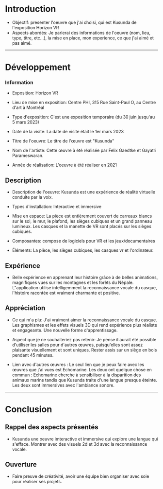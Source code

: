 # Introduction

- Objectif: presenter l'oeuvre que j'ai choisi, qui est Kusunda de l'exposition Horizon VR
- Aspects abordés: Je parlerai des informations de l'oeuvre (nom, lieu, type, titre, etc...), la mise en place, mon experience, ce que j'ai aimé et pas aimé.

_____________________________________________________________________________________________________________________________________________________________

# Développement

### Information

- Exposition: Horizon VR

- Lieu de mise en exposition: Centre PHI, 315 Rue Saint-Paul O, au Centre d'art à Montréal

- Type d'exposition: C'est une exposition temporaire (du 30 juin jusqu'au 5 mars 2023)

- Date de la visite: La date de visite était le 1er mars 2023

- Titre de l'oeuvre: Le titre de l'œuvre est "Kusunda"

- Nom de l'artiste: Cette œuvre à été réalisée par Felix Gaedtke et Gayatri Parameswaran.

- Année de réalisation: L'oeuvre à été réaliser en 2021

## Description

- Description de l'oeuvre: Kusunda est une expérience de réalité virtuelle conduite par la voix.

- Types d'installation: Interactive et immersive

- Mise en espace: La pièce est entièrement couvert de carreaux blancs sur le sol, le mur, le plafond, les sièges cubiques et un grand panneau lumineux. Les casques et la manette de VR sont placés sur les sièges cubiques.

- Composantes: compose de logiciels pour VR et les jeux/documentaires

- Éléments: La pièce, les sièges cubiques, les casques vr et l'ordinateur.

## Expérience

- Belle expérience en apprenant leur histoire grâce à de belles animations, magnifiques vues sur les montagnes et les forêts du Népale. L"application utilise intelligemment la reconnaissance vocale du casque, l'histoire racontée est vraiment charmante et positive.

## Appréciation

- Ce qui m'a plu: J'ai vraiment aimer la reconnaissance vocale du casque. Les graphismes et les effets visuels 3D qui rend expérience plus réaliste et engageante. Une nouvelle forme d'apprentissage.

- Aspect que je ne souhaiteriez pas retenir: Je pense il aurait été possible d'utiliser les salles pour d'autres œuvres, puisqu'elles sont assez plaisante visuellement et sont uniques. Rester assis sur un siège en bois pendant 45 minutes.

- Lien avec d'autres œuvres : Le seul lien que je peux faire avec les œuvres que j'ai vues est Echomarine. Les deux ont quelque chose en commun : Echomarine cherche à sensibiliser à la disparition des animaux marins tandis que Kusunda traite d'une langue presque éteinte. Les deux sont immersives avec l'ambiance sonore.

_____________________________________________________________________________________________________________________________________________________________

# Conclusion

## Rappel des aspects présentés

- Kusunda une oeuvre imteractive et immersive qui explore une langue qui s'efface. Montrer avec des visuels 2d et 3d avec la reconnaissance vocale.

## Ouverture

- Faire preuve de créativité, avoir une équipe bien organiser avec soie pour réaliser ses projets.











